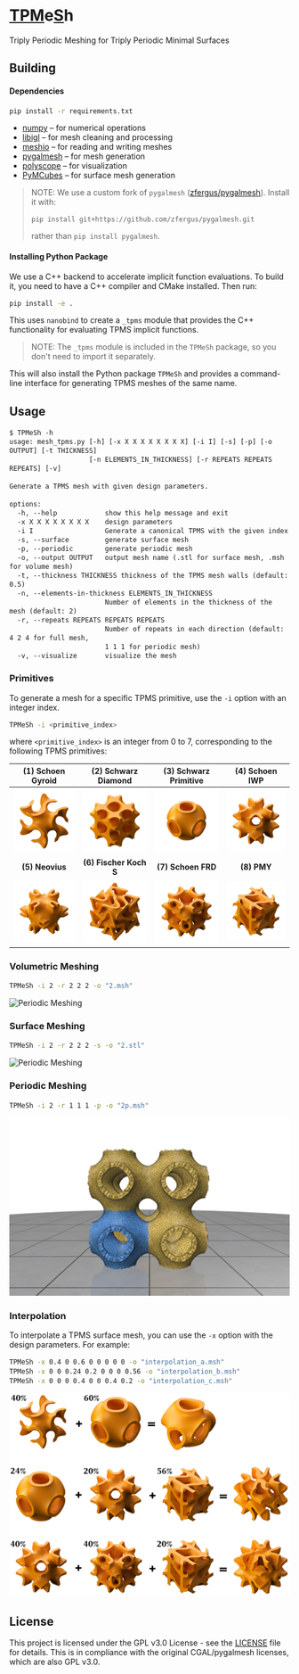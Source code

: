 # <ins>TPM</ins>e<ins>S</ins>h

Triply Periodic Meshing for Triply Periodic Minimal Surfaces

## Building

#### Dependencies

```bash
pip install -r requirements.txt
```

* [numpy](https://numpy.org/) – for numerical operations
* [libigl](https://pypi.org/project/libigl/) – for mesh cleaning and processing
* [meshio](https://github.com/nschloe/meshio) – for reading and writing meshes
* [pygalmesh](https://github.com/zfergus/pygalmesh) – for mesh generation
* [polyscope](https://polyscope.run/) – for visualization
* [PyMCubes](https://github.com/pmneila/PyMCubes) – for surface mesh generation

> NOTE: We use a custom fork of `pygalmesh` ([zfergus/pygalmesh](https://github.com/zfergus/pygalmesh)). Install it with:
> ```
> pip install git+https://github.com/zfergus/pygalmesh.git
> ```
> rather than `pip install pygalmesh`.

#### Installing Python Package

We use a C++ backend to accelerate implicit function evaluations. To build it, you need to have a C++ compiler and CMake installed. Then run:

```bash
pip install -e .
```

This uses `nanobind` to create a `_tpms` module that provides the C++ functionality for evaluating TPMS implicit functions.

> NOTE: The `_tpms` module is included in the `TPMeSh` package, so you don't need to import it separately.

This will also install the Python package `TPMeSh` and provides a command-line interface for generating TPMS meshes of the same name.

## Usage

```
$ TPMeSh -h
usage: mesh_tpms.py [-h] [-x X X X X X X X X] [-i I] [-s] [-p] [-o OUTPUT] [-t THICKNESS]
                    [-n ELEMENTS_IN_THICKNESS] [-r REPEATS REPEATS REPEATS] [-v]

Generate a TPMS mesh with given design parameters.

options:
  -h, --help            show this help message and exit
  -x X X X X X X X X    design parameters
  -i I                  Generate a canonical TPMS with the given index
  -s, --surface         generate surface mesh
  -p, --periodic        generate periodic mesh
  -o, --output OUTPUT   output mesh name (.stl for surface mesh, .msh for volume mesh)
  -t, --thickness THICKNESS thickness of the TPMS mesh walls (default: 0.5)
  -n, --elements-in-thickness ELEMENTS_IN_THICKNESS
                        Number of elements in the thickness of the mesh (default: 2)
  -r, --repeats REPEATS REPEATS REPEATS
                        Number of repeats in each direction (default: 4 2 4 for full mesh,
                        1 1 1 for periodic mesh)
  -v, --visualize       visualize the mesh

```

### Primitives

To generate a mesh for a specific TPMS primitive, use the `-i` option with an integer index.

```bash
TPMeSh -i <primitive_index>
```

where `<primitive_index>` is an integer from 0 to 7, corresponding to the following TPMS primitives:

<!-- 4x2 Tables of Images for TPMS primitives -->
| (1) Schoen Gyroid | (2) Schwarz Diamond | (3) Schwarz Primitive | (4) Schoen IWP |
| :---: | :---: | :---: | :---: |
| ![Primitive 0](assets/primitives/0.png) | ![Primitive 1](assets/primitives/1.png) | ![Primitive 2](assets/primitives/2.png) | ![Primitive 3](assets/primitives/3.png) |
| **(5) Neovius** | **(6) Fischer Koch S** | **(7) Schoen FRD** | **(8) PMY** |
| ![Primitive 4](assets/primitives/4.png) | ![Primitive 5](assets/primitives/5.png) | ![Primitive 6](assets/primitives/6.png) | ![Primitive 7](assets/primitives/7.png) |

### Volumetric Meshing

```bash
TPMeSh -i 2 -r 2 2 2 -o "2.msh"
```

![Periodic Meshing](assets/volumetric.gif)

### Surface Meshing

```bash
TPMeSh -i 2 -r 2 2 2 -s -o "2.stl"
```

![Periodic Meshing](assets/surface.gif)

### Periodic Meshing

```bash
TPMeSh -i 2 -r 1 1 1 -p -o "2p.msh"
```

![Periodic Meshing](assets/periodic.png)

### Interpolation

To interpolate a TPMS surface mesh, you can use the `-x` option with the design parameters. For example:

```bash
TPMeSh -x 0.4 0 0.6 0 0 0 0 0 -o "interpolation_a.msh"
TPMeSh -x 0 0 0.24 0.2 0 0 0 0.56 -o "interpolation_b.msh"
TPMeSh -x 0 0 0 0.4 0 0 0.4 0.2 -o "interpolation_c.msh"
```

![alt text](assets/interpolation.png)

## License

This project is licensed under the GPL v3.0 License - see the [LICENSE](LICENSE) file for details.
This is in compliance with the original CGAL/pygalmesh licenses, which are also GPL v3.0.
